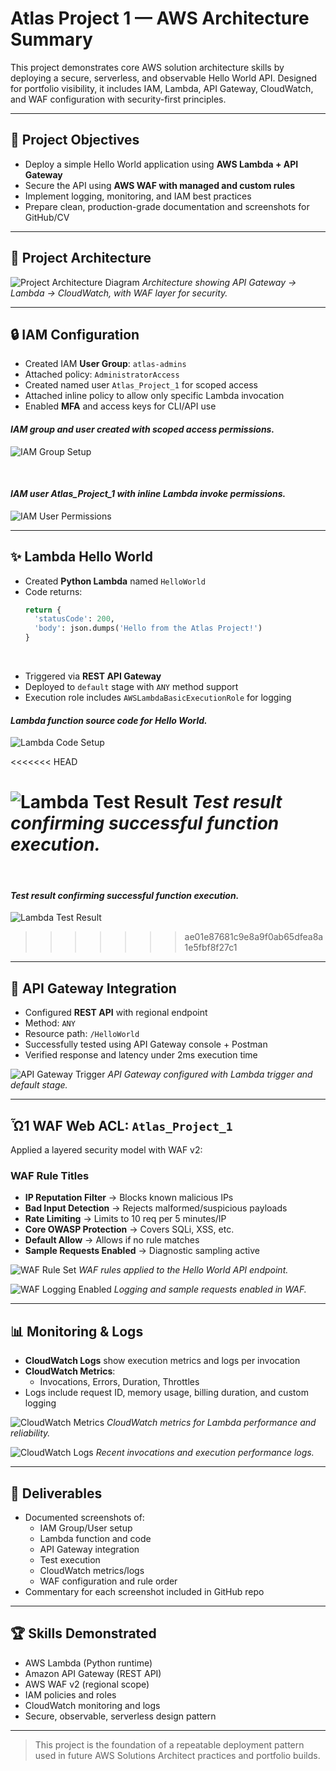 # Atlas Project 1 — AWS Architecture Summary

This project demonstrates core AWS solution architecture skills by deploying a secure, serverless, and observable Hello World API. Designed for portfolio visibility, it includes IAM, Lambda, API Gateway, CloudWatch, and WAF configuration with security-first principles.

---

## 📅 Project Objectives
- Deploy a simple Hello World application using **AWS Lambda + API Gateway**
- Secure the API using **AWS WAF with managed and custom rules**
- Implement logging, monitoring, and IAM best practices
- Prepare clean, production-grade documentation and screenshots for GitHub/CV

---

## 🧭 Project Architecture

![Project Architecture Diagram](https://github.com/CrackTheEgg/CrackTheEgg/blob/main/Chapter_01_Lambda_Hello_World/architecture_diagrams/Chapter_1_Lambda_Hello_World.drawio%20rev_1.png#:~:text=Chapter_1_Lambda_Hello_World.drawio)
*Architecture showing API Gateway → Lambda → CloudWatch, with WAF layer for security.*

---


## 🔒 IAM Configuration
- Created IAM **User Group**: `atlas-admins`
- Attached policy: `AdministratorAccess`
- Created named user `Atlas_Project_1` for scoped access
- Attached inline policy to allow only specific Lambda invocation
- Enabled **MFA** and access keys for CLI/API use
  
#### *IAM group and user created with scoped access permissions.*
![IAM Group Setup](https://raw.githubusercontent.com/CrackTheEgg/CrackTheEgg/main/Chapter_01_Lambda_Hello_World/P1_Assets/IAM-1.png)

&nbsp;  

#### *IAM user Atlas_Project_1 with inline Lambda invoke permissions.*
![IAM User Permissions](https://raw.githubusercontent.com/CrackTheEgg/CrackTheEgg/main/Chapter_01_Lambda_Hello_World/P1_Assets/IAM-2.png)


---

## ✨ Lambda Hello World
- Created **Python Lambda** named `HelloWorld`
- Code returns:
  ```python
  return {
    'statusCode': 200,
    'body': json.dumps('Hello from the Atlas Project!')
  }
  ```
&nbsp;
  
- Triggered via **REST API Gateway**
- Deployed to `default` stage with `ANY` method support
- Execution role includes `AWSLambdaBasicExecutionRole` for logging

#### *Lambda function source code for Hello World.*
![Lambda Code Setup](https://raw.githubusercontent.com/CrackTheEgg/CrackTheEgg/main/Chapter_01_Lambda_Hello_World/P1_Assets/Lambda-1.png)

<<<<<<< HEAD
&nbsp;  

![Lambda Test Result](../images/Screenshot%202025-07-18%20at%207.33.21%E2%80%AFam.png)
*Test result confirming successful function execution.*
=======
&nbsp;

#### *Test result confirming successful function execution.*
![Lambda Test Result](https://raw.githubusercontent.com/CrackTheEgg/CrackTheEgg/main/Chapter_01_Lambda_Hello_World/P1_Assets/Lambda-2%20-%20Code%20Test.png)

>>>>>>> ae01e87681c9e8a9f0ab65dfea8a1e5fbf8f27c1

---

## 📡 API Gateway Integration
- Configured **REST API** with regional endpoint
- Method: `ANY`
- Resource path: `/HelloWorld`
- Successfully tested using API Gateway console + Postman
- Verified response and latency under 2ms execution time

![API Gateway Trigger](../images/Screenshot%202025-07-18%20at%208.10.47%E2%80%AFam.png)
*API Gateway configured with Lambda trigger and default stage.*

---

## Ὦ1️ WAF Web ACL: `Atlas_Project_1`
Applied a layered security model with WAF v2:

### WAF Rule Titles
- **IP Reputation Filter** → Blocks known malicious IPs
- **Bad Input Detection** → Rejects malformed/suspicious payloads
- **Rate Limiting** → Limits to 10 req per 5 minutes/IP
- **Core OWASP Protection** → Covers SQLi, XSS, etc.
- **Default Allow** → Allows if no rule matches
- **Sample Requests Enabled** → Diagnostic sampling active

![WAF Rule Set](../images/Screenshot%202025-07-18%20at%208.20.55%E2%80%AFam.png)
*WAF rules applied to the Hello World API endpoint.*

![WAF Logging Enabled](../images/Screenshot%202025-07-18%20at%208.21.20%E2%80%AFam.png)
*Logging and sample requests enabled in WAF.*

---

## 📊 Monitoring & Logs
- **CloudWatch Logs** show execution metrics and logs per invocation
- **CloudWatch Metrics**:
  - Invocations, Errors, Duration, Throttles
- Logs include request ID, memory usage, billing duration, and custom logging

![CloudWatch Metrics](../images/Screenshot%202025-07-18%20at%207.34.07%E2%80%AFam.png)
*CloudWatch metrics for Lambda performance and reliability.*

![CloudWatch Logs](../images/Screenshot%202025-07-18%20at%207.34.47%E2%80%AFam.png)
*Recent invocations and execution performance logs.*

---

## 📄 Deliverables
- Documented screenshots of:
  - IAM Group/User setup
  - Lambda function and code
  - API Gateway integration
  - Test execution
  - CloudWatch metrics/logs
  - WAF configuration and rule order
- Commentary for each screenshot included in GitHub repo

---

## 🏆 Skills Demonstrated
- AWS Lambda (Python runtime)
- Amazon API Gateway (REST API)
- AWS WAF v2 (regional scope)
- IAM policies and roles
- CloudWatch monitoring and logs
- Secure, observable, serverless design pattern

---

> This project is the foundation of a repeatable deployment pattern used in future AWS Solutions Architect practices and portfolio builds.
